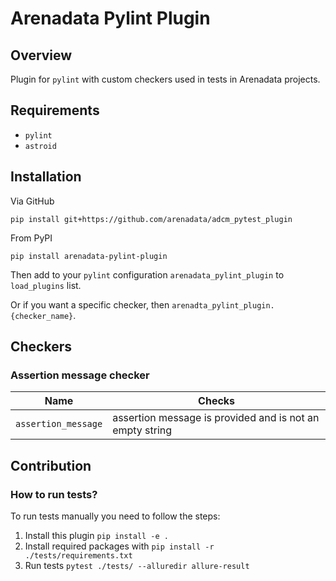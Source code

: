 # Arenadata Pylint Plugin

## Overview

Plugin for `pylint` with custom checkers used in tests in Arenadata projects.

## Requirements

- `pylint`
- `astroid`

## Installation

Via GitHub

`pip install git+https://github.com/arenadata/adcm_pytest_plugin`

From PyPI

`pip install arenadata-pylint-plugin`

Then add to your `pylint` configuration `arenadata_pylint_plugin` to `load_plugins` list.

Or if you want a specific checker, then `arenadta_pylint_plugin.{checker_name}`.

## Checkers

### Assertion message checker

Name | Checks
--- | ---
`assertion_message` | assertion message is provided and is not an empty string

## Contribution

### How to run tests?

To run tests manually you need to follow the steps:

1. Install this plugin
`pip install -e .`
2. Install required packages with
`pip install -r ./tests/requirements.txt`
3. Run tests
`pytest ./tests/ --alluredir allure-result`
